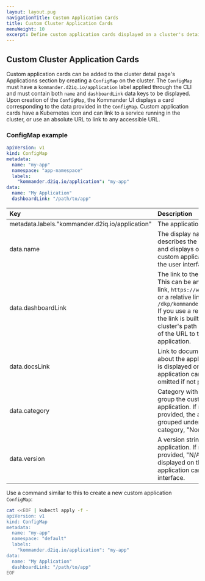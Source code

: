 ```yaml
---
layout: layout.pug
navigationTitle: Custom Application Cards
title: Custom Cluster Application Cards
menuWeight: 10
excerpt: Define custom application cards displayed on a cluster's detail page.
---
```


## Custom Cluster Application Cards

Custom application cards can be added to the cluster detail page's Applications section by creating a `ConfigMap` on the cluster. The `ConfigMap` must have a `kommander.d2iq.io/application` label applied through the CLI and must contain both `name` and `dashboardLink` data keys to be displayed. Upon creation of the `ConfigMap`, the Kommander UI displays a card corresponding to the data provided in the `ConfigMap`. Custom application cards have a Kubernetes icon and can link to a service running in the cluster, or use an absolute URL to link to any accessible URL.

### ConfigMap example

```yaml
apiVersion: v1
kind: ConfigMap
metadata:
  name: "my-app"
  namespace: "app-namespace"
  labels:
    "kommander.d2iq.io/application": "my-app"
data:
  name: "My Application"
  dashboardLink: "/path/to/app"
```

| Key                                             | Description                                                                                                                                                                                                                                          | Required |
| :---------------------------------------------- | :--------------------------------------------------------------------------------------------------------------------------------------------------------------------------------------------------------------------------------------------------- | :------: |
| metadata.labels."kommander.d2iq.io/application" | The application name (ID).                                                                                                                                                                                                                           |    X     |
| data.name                                       | The display name that describes the application and displays on the custom application card in the user interface.                                                                                                                            |    X     |
| data.dashboardLink                              | The link to the application. This can be an absolute link, `https://www.d2iq.com` or a relative link, `/dkp/kommander/dashboard.` If you use a relative link, the link is built using the cluster's path as the base of the URL to the application. |    X     |
| data.docsLink                                   | Link to documentation about the application. This is displayed on the application card, but omitted if not present.                                                                                                                                  |          |
| data.category                                   | Category with which to group the custom application. If not provided, the application is grouped under the category, "None."                                                                                                                         |          |
| data.version                                    | A version string for the application. If not provided, "N/A" is displayed on the application card in the user interface.                                                                                                                             |          |

Use a command similar to this to create a new custom application `ConfigMap`:

```bash
cat <<EOF | kubectl apply -f -
apiVersion: v1
kind: ConfigMap
metadata:
  name: "my-app"
  namespace: "default"
  labels:
    "kommander.d2iq.io/application": "my-app"
data:
  name: "My Application"
  dashboardLink: "/path/to/app"
EOF
```
